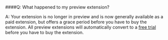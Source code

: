 ####Q:	What happened to my preview extension?

A:	Your extension is no longer in preview and 
is now generally available as a paid extension, 
but offers a grace period before you have to buy the extension. 
All preview extensions will automatically convert to a 
[free trial](/vsts/billing/try-additional-features-vs) 
before you have to buy the extension.
